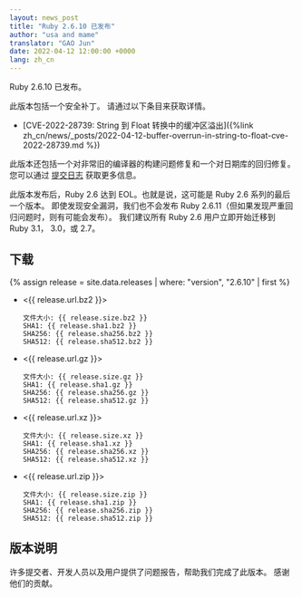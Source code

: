 ```yaml
---
layout: news_post
title: "Ruby 2.6.10 已发布"
author: "usa and mame"
translator: "GAO Jun"
date: 2022-04-12 12:00:00 +0000
lang: zh_cn
---
```


Ruby 2.6.10 已发布。

此版本包括一个安全补丁。
请通过以下条目来获取详情。

* [CVE-2022-28739: String 到 Float 转换中的缓冲区溢出]({%link zh_cn/news/_posts/2022-04-12-buffer-overrun-in-string-to-float-cve-2022-28739.md %})

此版本还包括一个对非常旧的编译器的构建问题修复和一个对日期库的回归修复。
您可以通过 [提交日志](https://github.com/ruby/ruby/compare/v2_6_9...v2_6_10) 获取更多信息。

此版本发布后，Ruby 2.6 达到 EOL。也就是说，这可能是 Ruby 2.6 系列的最后一个版本。
即使发现安全漏洞，我们也不会发布 Ruby 2.6.11（但如果发现严重回归问题时，则有可能会发布）。
我们建议所有 Ruby 2.6 用户立即开始迁移到 Ruby 3.1， 3.0，或 2.7。

## 下载

{% assign release = site.data.releases | where: "version", "2.6.10" | first %}

* <{{ release.url.bz2 }}>

      文件大小: {{ release.size.bz2 }}
      SHA1: {{ release.sha1.bz2 }}
      SHA256: {{ release.sha256.bz2 }}
      SHA512: {{ release.sha512.bz2 }}

* <{{ release.url.gz }}>

      文件大小: {{ release.size.gz }}
      SHA1: {{ release.sha1.gz }}
      SHA256: {{ release.sha256.gz }}
      SHA512: {{ release.sha512.gz }}

* <{{ release.url.xz }}>

      文件大小: {{ release.size.xz }}
      SHA1: {{ release.sha1.xz }}
      SHA256: {{ release.sha256.xz }}
      SHA512: {{ release.sha512.xz }}

* <{{ release.url.zip }}>

      文件大小: {{ release.size.zip }}
      SHA1: {{ release.sha1.zip }}
      SHA256: {{ release.sha256.zip }}
      SHA512: {{ release.sha512.zip }}

## 版本说明

许多提交者、开发人员以及用户提供了问题报告，帮助我们完成了此版本。
感谢他们的贡献。
